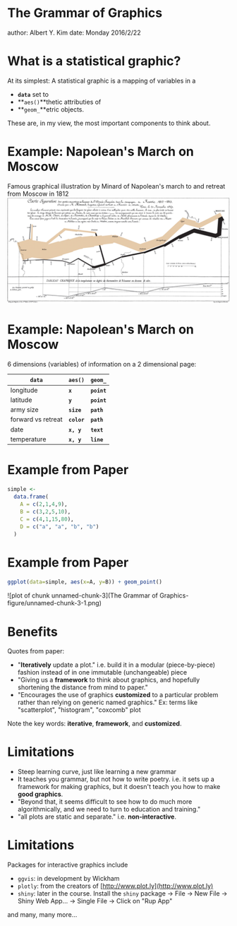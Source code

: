 The Grammar of Graphics
========================================================
author: Albert Y. Kim
date: Monday 2016/2/22




What is a statistical graphic?
========================================================

At its simplest: A statistical graphic is a mapping of variables in a

* **`data`** set to 
* **`aes()`**thetic attributies of 
* **`geom_`**etric objects.

These are, in my view, the most important components to think about.



Example: Napolean's March on Moscow
========================================================
Famous graphical illustration by Minard of Napolean's march to and retreat from Moscow in 1812
![alt text](Minard.png)



Example: Napolean's March on Moscow
========================================================

6 dimensions (variables) of information on a 2 dimensional page:

**`data`** | **`aes()`**  | **`geom_`**
------------- | ------------- | -------------
longitude | **`x`** | **`point`** 
latitude | **`y`** | **`point`** 
army size | **`size`** | **`path`**
forward vs retreat | **`color`** | **`path`**
date | **`x, y`** | **`text`**
temperature | **`x, y`** | **`line`**



Example from Paper
========================================================

```r
simple <- 
  data.frame(
    A = c(2,1,4,9),
    B = c(3,2,5,10),
    C = c(4,1,15,80),
    D = c("a", "a", "b", "b")
  )
```



Example from Paper
========================================================

```r
ggplot(data=simple, aes(x=A, y=B)) + geom_point()
```

![plot of chunk unnamed-chunk-3](The Grammar of Graphics-figure/unnamed-chunk-3-1.png) 







Benefits
========================================================

Quotes from paper:

* "**Iteratively** update a plot." i.e. build it in a modular (piece-by-piece) fashion instead of in one immutable (unchangeable) piece
* "Giving us a **framework** to think about graphics, and hopefully shortening the distance from mind to paper."
* "Encourages the use of graphics **customized** to a particular problem rather than relying on generic named graphics." Ex: terms like "scatterplot", "histogram", "coxcomb" plot

Note the key words: **iterative**, **framework**, and **customized**.



Limitations
========================================================

* Steep learning curve, just like learning a new grammar
* It teaches you grammar, but not how to write poetry. i.e. it sets up
a framework for making graphics, but it doesn't teach you how to make **good graphics**.
* "Beyond that, it seems difficult to see how to do much more algorithmically, and we need to turn to education and training."
* "all plots are static and separate." i.e. **non-interactive**.



Limitations
========================================================

Packages for interactive graphics include
  + `ggvis`: in development by Wickham
  + `plotly`: from the creators of [http://www.plot.ly](http://www.plot.ly)
  + `shiny`: later in the course. Install the `shiny` package -> File -> New
  File -> Shiny Web App... -> Single File -> Click on "Rup App"

and many, many more...



